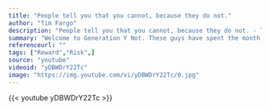 ```yaml
---
title: "People tell you that you cannot, because they do not."
author: "Tim Fargo"
description: "People tell you that you cannot, because they do not. - Tim Fargo quotes from GetInspired365.com"
summary: "Welcome to Generation Y Not. These guys have spent the month of July pushing themselves out of their comfort zone by trying things they've never done before. And their lives will never be the same again."
referenceurl: ""
tags: ["Reward","Risk",]
source: "youtube"
videoid: "yDBWDrY22Tc"
image: "https://img.youtube.com/vi/yDBWDrY22Tc/0.jpg"
---
```


{{< youtube yDBWDrY22Tc >}}
